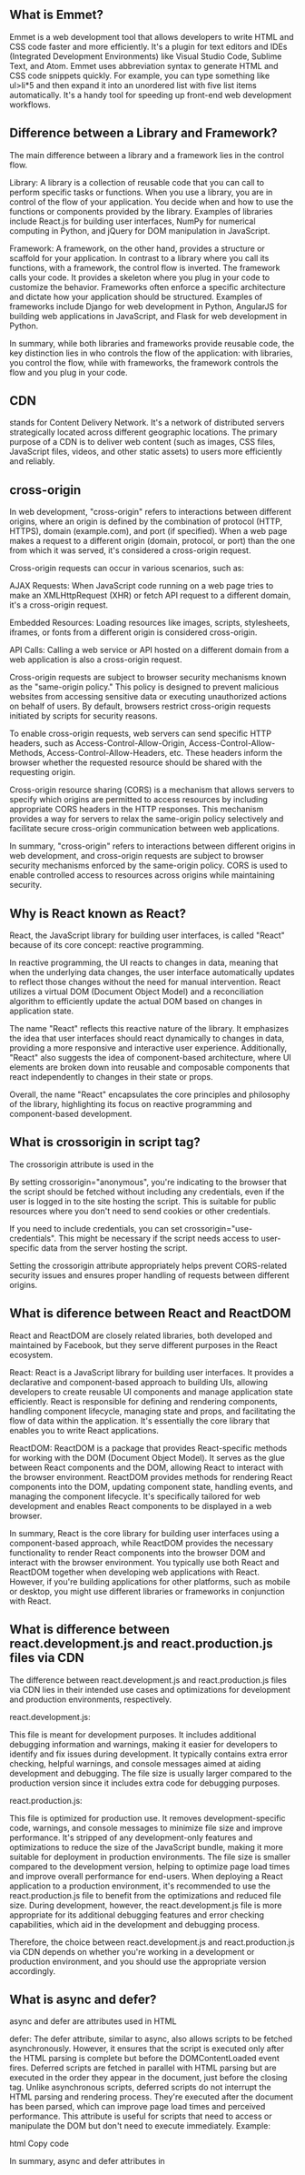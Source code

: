 ## What is Emmet?

Emmet is a web development tool that allows developers to write HTML and CSS code faster and more efficiently. It's a plugin for text editors and IDEs (Integrated Development Environments) like Visual Studio Code, Sublime Text, and Atom. Emmet uses abbreviation syntax to generate HTML and CSS code snippets quickly. For example, you can type something like ul>li\*5 and then expand it into an unordered list with five list items automatically. It's a handy tool for speeding up front-end web development workflows.

## Difference between a Library and Framework?

The main difference between a library and a framework lies in the control flow.

Library: A library is a collection of reusable code that you can call to perform specific tasks or functions. When you use a library, you are in control of the flow of your application. You decide when and how to use the functions or components provided by the library. Examples of libraries include React.js for building user interfaces, NumPy for numerical computing in Python, and jQuery for DOM manipulation in JavaScript.

Framework: A framework, on the other hand, provides a structure or scaffold for your application. In contrast to a library where you call its functions, with a framework, the control flow is inverted. The framework calls your code. It provides a skeleton where you plug in your code to customize the behavior. Frameworks often enforce a specific architecture and dictate how your application should be structured. Examples of frameworks include Django for web development in Python, AngularJS for building web applications in JavaScript, and Flask for web development in Python.

In summary, while both libraries and frameworks provide reusable code, the key distinction lies in who controls the flow of the application: with libraries, you control the flow, while with frameworks, the framework controls the flow and you plug in your code.

## CDN

stands for Content Delivery Network. It's a network of distributed servers strategically located across different geographic locations. The primary purpose of a CDN is to deliver web content (such as images, CSS files, JavaScript files, videos, and other static assets) to users more efficiently and reliably.

## cross-origin

In web development, "cross-origin" refers to interactions between different origins, where an origin is defined by the combination of protocol (HTTP, HTTPS), domain (example.com), and port (if specified). When a web page makes a request to a different origin (domain, protocol, or port) than the one from which it was served, it's considered a cross-origin request.

Cross-origin requests can occur in various scenarios, such as:

AJAX Requests: When JavaScript code running on a web page tries to make an XMLHttpRequest (XHR) or fetch API request to a different domain, it's a cross-origin request.

Embedded Resources: Loading resources like images, scripts, stylesheets, iframes, or fonts from a different origin is considered cross-origin.

API Calls: Calling a web service or API hosted on a different domain from a web application is also a cross-origin request.

Cross-origin requests are subject to browser security mechanisms known as the "same-origin policy." This policy is designed to prevent malicious websites from accessing sensitive data or executing unauthorized actions on behalf of users. By default, browsers restrict cross-origin requests initiated by scripts for security reasons.

To enable cross-origin requests, web servers can send specific HTTP headers, such as Access-Control-Allow-Origin, Access-Control-Allow-Methods, Access-Control-Allow-Headers, etc. These headers inform the browser whether the requested resource should be shared with the requesting origin.

Cross-origin resource sharing (CORS) is a mechanism that allows servers to specify which origins are permitted to access resources by including appropriate CORS headers in the HTTP responses. This mechanism provides a way for servers to relax the same-origin policy selectively and facilitate secure cross-origin communication between web applications.

In summary, "cross-origin" refers to interactions between different origins in web development, and cross-origin requests are subject to browser security mechanisms enforced by the same-origin policy. CORS is used to enable controlled access to resources across origins while maintaining security.

## Why is React known as React?

React, the JavaScript library for building user interfaces, is called "React" because of its core concept: reactive programming.

In reactive programming, the UI reacts to changes in data, meaning that when the underlying data changes, the user interface automatically updates to reflect those changes without the need for manual intervention. React utilizes a virtual DOM (Document Object Model) and a reconciliation algorithm to efficiently update the actual DOM based on changes in application state.

The name "React" reflects this reactive nature of the library. It emphasizes the idea that user interfaces should react dynamically to changes in data, providing a more responsive and interactive user experience. Additionally, "React" also suggests the idea of component-based architecture, where UI elements are broken down into reusable and composable components that react independently to changes in their state or props.

Overall, the name "React" encapsulates the core principles and philosophy of the library, highlighting its focus on reactive programming and component-based development.

## What is crossorigin in script tag?

The crossorigin attribute is used in the <script> tag when loading external scripts from different origins (domains) to specify how the browser should handle CORS (Cross-Origin Resource Sharing) requests for that script.

CORS is a security feature implemented by web browsers to prevent scripts hosted on one domain from making requests to resources hosted on another domain, unless explicitly allowed by the server hosting those resources.

The crossorigin attribute can take one of the following values:

anonymous: Indicates that the script should be fetched without sending any credentials (such as cookies or HTTP authentication). This is the default value if the attribute is present but has no value specified.

use-credentials: Indicates that the script should be fetched with credentials (such as cookies or HTTP authentication) if the requesting origin has appropriate permissions.

For example:

html
Copy code

<script src="https://example.com/script.js" crossorigin="anonymous"></script>

By setting crossorigin="anonymous", you're indicating to the browser that the script should be fetched without including any credentials, even if the user is logged in to the site hosting the script. This is suitable for public resources where you don't need to send cookies or other credentials.

If you need to include credentials, you can set crossorigin="use-credentials". This might be necessary if the script needs access to user-specific data from the server hosting the script.

Setting the crossorigin attribute appropriately helps prevent CORS-related security issues and ensures proper handling of requests between different origins.

## What is diference between React and ReactDOM

React and ReactDOM are closely related libraries, both developed and maintained by Facebook, but they serve different purposes in the React ecosystem.

React: React is a JavaScript library for building user interfaces. It provides a declarative and component-based approach to building UIs, allowing developers to create reusable UI components and manage application state efficiently. React is responsible for defining and rendering components, handling component lifecycle, managing state and props, and facilitating the flow of data within the application. It's essentially the core library that enables you to write React applications.

ReactDOM: ReactDOM is a package that provides React-specific methods for working with the DOM (Document Object Model). It serves as the glue between React components and the DOM, allowing React to interact with the browser environment. ReactDOM provides methods for rendering React components into the DOM, updating component state, handling events, and managing the component lifecycle. It's specifically tailored for web development and enables React components to be displayed in a web browser.

In summary, React is the core library for building user interfaces using a component-based approach, while ReactDOM provides the necessary functionality to render React components into the browser DOM and interact with the browser environment. You typically use both React and ReactDOM together when developing web applications with React. However, if you're building applications for other platforms, such as mobile or desktop, you might use different libraries or frameworks in conjunction with React.

## What is difference between react.development.js and react.production.js files via CDN

The difference between react.development.js and react.production.js files via CDN lies in their intended use cases and optimizations for development and production environments, respectively.

react.development.js:

This file is meant for development purposes. It includes additional debugging information and warnings, making it easier for developers to identify and fix issues during development.
It typically contains extra error checking, helpful warnings, and console messages aimed at aiding development and debugging.
The file size is usually larger compared to the production version since it includes extra code for debugging purposes.

react.production.js:

This file is optimized for production use. It removes development-specific code, warnings, and console messages to minimize file size and improve performance.
It's stripped of any development-only features and optimizations to reduce the size of the JavaScript bundle, making it more suitable for deployment in production environments.
The file size is smaller compared to the development version, helping to optimize page load times and improve overall performance for end-users.
When deploying a React application to a production environment, it's recommended to use the react.production.js file to benefit from the optimizations and reduced file size. During development, however, the react.development.js file is more appropriate for its additional debugging features and error checking capabilities, which aid in the development and debugging process.

Therefore, the choice between react.development.js and react.production.js via CDN depends on whether you're working in a development or production environment, and you should use the appropriate version accordingly.

## What is async and defer?

async and defer are attributes used in HTML <script> tags to control how scripts are loaded and executed in web pages. They affect the order in which scripts are fetched and executed, as well as their impact on page loading and rendering.

async:
When you include the async attribute in a <script> tag, it indicates to the browser that the script should be downloaded asynchronously while the HTML parsing continues.
Asynchronous scripts do not block the HTML parsing and rendering process. Instead, they're fetched concurrently with other resources, and once fetched, they execute immediately, potentially interrupting HTML parsing and rendering.
The order in which asynchronous scripts are executed is not guaranteed. They may execute as soon as they're fetched, regardless of their position in the HTML document.
This attribute is suitable for scripts that don't depend on the page's structure or other scripts and can be executed independently.
Example:

html
Copy code

<script src="script.js" async></script>

defer:
The defer attribute, similar to async, also allows scripts to be fetched asynchronously. However, it ensures that the script is executed only after the HTML parsing is complete but before the DOMContentLoaded event fires.
Deferred scripts are fetched in parallel with HTML parsing but are executed in the order they appear in the document, just before the closing </body> tag.
Unlike asynchronous scripts, deferred scripts do not interrupt the HTML parsing and rendering process. They're executed after the document has been parsed, which can improve page load times and perceived performance.
This attribute is useful for scripts that need to access or manipulate the DOM but don't need to execute immediately.
Example:

html
Copy code

<script src="script.js" defer></script>

In summary, async and defer attributes in <script> tags provide ways to control the loading and execution behavior of scripts in web pages. async allows for asynchronous downloading and immediate execution, while defer ensures deferred execution after HTML parsing, improving page load times and performance.
